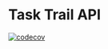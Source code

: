 # Task Trail API

[![codecov](https://codecov.io/gh/hiraise/tt-backend/graph/badge.svg?token=WD2LRZ5R1I)](https://codecov.io/gh/hiraise/tt-backend)